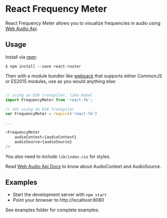 # React Frequency Meter

React Frequency Meter allows you to visualize frequencies in audio using [Web Audio Api](https://developer.mozilla.org/en-US/docs/Web/API/Web_Audio_API).


## Usage
Install via [npm](https://www.npmjs.com/):

```
$ npm install --save react-router
```

Then with a module bundler like [webpack](https://webpack.github.io/) that supports either CommonJS or ES2015 modules, use as you would anything else:

```js

// using an ES6 transpiler, like babel
import FrequencyMeter from 'react-fm';

// not using an ES6 transpiler
var FrequencyMeter = require('react-fm')

...

<FrequencyMeter
    audioContext={audioContext}
    audioSource={audioSource}
/>

```

You also need to include `lib/index.css` for styles.

Read [Web Audio Api Docs](https://developer.mozilla.org/en-US/docs/Web/API/Web_Audio_API)
to know about AudioContext and AudioSource.

## Examples
* Start the development server with `npm start`
* Point your browser to http://localhost:8080

See examples folder for complete examples.
